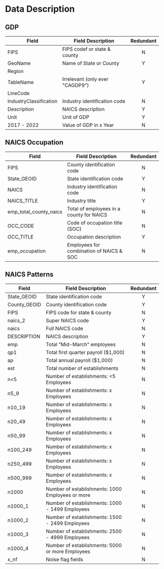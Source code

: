 # Data Description

## GDP

| Field                  | Field Description               | Redundant |
| ---------------------- | ------------------------------- | :-------: |
| FIPS                   | FIPS codef or state & county    |     N     |
| GeoName                | Name of State or County         |     Y     |
| Region                 |                                 |           |
| TableName              | Irrelevant (only ever "CAGDP9") |     Y     |
| LineCode               |                                 |           |
| IndustryClassification | Industry identification code    |     N     |
| Description            | NAICS description               |     Y     |
| Unit                   | Unit of GDP                     |     Y     |
| 2017 - 2022            | Value of GDP in x Year          |     N     |

## NAICS Occupation

| Field                  | Field Description                        | Redundant |
| ---------------------- | ---------------------------------------- | :-------: |
| FIPS                   | County identification code               |     N     |
| State_GEOID            | State identification code                |     Y     |
| NAICS                  | Industry identification code             |     N     |
| NAICS_TITLE            | Industry title                           |     Y     |
| emp_total_county_naics | Total of employees in a county for NAICS |     N     |
| OCC_CODE               | Code of occupation title (SOC)           |     N     |
| OCC_TITLE              | Occupation description                   |     Y     |
| emp_occupation         | Employees for combination of NAICS & SOC |     N     |

## NAICS Patterns

| Field        | Field Description                                | Redundant |
| ------------ | ------------------------------------------------ | :-------: |
| State_GEOID  | State identification code                        |     Y     |
| County_GEOID | County identification code                       |     Y     |
| FIPS         | FIPS code for state & county                     |     N     |
| naics_2      | Super NAICS code                                 |     Y     |
| naics        | Full NAICS code                                  |     N     |
| DESCRIPTION  | NAICS description                                |     Y     |
| emp          | Total "Mid-March" employees                      |     N     |
| qp1          | Total first quarter payroll ($1,000)             |     N     |
| ap           | Total annual payroll ($1,000)                    |     N     |
| est          | Total number of establishments                   |     N     |
| n<5          | Number of establishments: <5 Employees           |     N     |
| n5_9         | Number of establishments: x Employees            |     N     |
| n10_19       | Number of establishments: x Employees            |     N     |
| n20_49       | Number of establishments: x Employees            |     N     |
| n50_99       | Number of establishments: x Employees            |     N     |
| n100_249     | Number of establishments: x Employees            |     N     |
| n250_499     | Number of establishments: x Employees            |     N     |
| n500_999     | Number of establishments: x Employees            |     N     |
| n1000        | Number of establishments: 1000 Employees or more |     N     |
| n1000_1      | Number of establishments: 1000 - 1499 Employees  |     N     |
| n1000_2      | Number of establishments: 1500 - 2499 Employees  |     N     |
| n1000_3      | Number of establishments: 2500 - 4999 Employees  |     N     |
| n1000_4      | Number of establishments: 5000 or more Employees |     N     |
| x_nf         | Noise flag fields                                |     N     |
